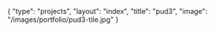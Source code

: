 {
	"type": "projects",
	"layout": "index",
	"title": "pud3",
	"image": "/images/portfolio/pud3-tile.jpg"
}